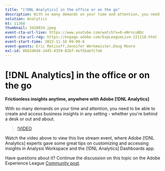 ```yaml
---
title: "[!DNL Analytics] in the office or on the go"
description: With so many demands on your time and attention, you need to be able to create and access business insights in any setting - whether you're behind a desk or out and about.
solution: Analytics
kt: 11360
thumbnail: 3410834.jpeg
event-cta-url-live: https://www.youtube.com/watch?v=0-eNrncuNDc
event-cta-url-reg: https://engage.adobe.com/ExpLeagueLive-221118.html
event-start-time: 2022-11-18 09:00-8
event-guests: Eric Matisoff,Jennifer Werkmeister,Doug Moore
exl-id: 0662d6d4-2445-4359-82bf-4ef5bab7c7a6
---
```

# [!DNL Analytics] in the office or on the go

**Frictionless insights anytime, anywhere with Adobe [!DNL Analytics]**

With so many demands on your time and attention, you need to be able to create and access business insights in any setting - whether you're behind a desk or out and about.

>[!VIDEO](https://video.tv.adobe.com/v/3410834/?quality=12&learn=on)

Watch the video above to view this live stream event, where Adobe [!DNL Analytics] experts gave some great tips on customizing and accessing insights in Analysis Workspace and the [!DNL Analytics] Dashboards app.

Have questions about it? Continue the discussion on this topic on the Adobe Experience League [Community post](https://experienceleaguecommunities.adobe.com/t5/adobe-analytics-discussions/experience-league-live-post-session-discussion-analytics-in-the/m-p/558787#M3037).
